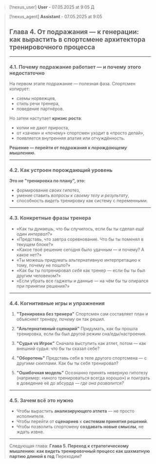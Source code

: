 >[!nexus_user] **User** - 07.05.2025 at 9:05
> Д
<!-- UID: bbb21992-4753-4353-b79e-721dd89af4a4 -->




>[!nexus_agent] **Assistant** - 07.05.2025 at 9:05
> ## **Глава 4. От подражания — к генерации: как вырастить в спортсмене архитектора тренировочного процесса**
> 
> ---
> 
> ### **4.1. Почему подражание работает — и почему этого недостаточно**
> 
> На первом этапе подражание — полезная фаза. Спортсмен копирует:
> - схемы норвежцев,
> - стиль речи тренера,
> - поведение партнёров.
> 
> Но затем наступает **кризис роста**:
> - копии не дают прироста,
> - от «зачем» и «почему» спортсмен уходит в «просто делай»,
> - появляется внутренняя апатия или отчуждённость.
> 
> **Решение — перейти от подражания к *порождающему мышлению*.**
> 
> ---
> 
> ### **4.2. Как устроен порождающий уровень**
> 
> **Это не "тренировка по плану", это:**
> - формирование *своих* гипотез,
> - умение ставить *вопросы к своему телу и результату*,
> - способность *видеть* тренировку как систему с переменными.
> 
> ---
> 
> ### **4.3. Конкретные фразы тренера**
> 
> - «Как ты думаешь, что бы случилось, если бы ты сделал *ещё один интервал*?» 
> - «Представь, что завтра соревнование. Что бы ты поменял в текущем блоке?» 
> - «Какое твоё решение сегодня было удачным — и почему? А какое нет?» 
> - «Ты можешь придумать альтернативную интерпретацию к тому, почему не пошло?» 
> - «Как бы ты потренировал *себя* как тренер — если бы ты был другим человеком?» 
> - «Если убрать все гаджеты и данные — на чём бы ты опирался при принятии решения?» 
> 
> ---
> 
> ### **4.4. Когнитивные игры и упражнения**
> 
> 1. **"Тренировка без тренера"** 
>  Спортсмен сам составляет план и объясняет тренеру, *почему* он так решил.
> 
> 2. **"Альтернативный сценарий"** 
>  Придумать, как бы прошла тренировка, если бы был другой режим сна/еды/настроения.
> 
> 3. **"Судья vs Игрок"** 
>  Сначала выступить как атлет, потом — как внешний судья: что бы ты сказал себе?
> 
> 4. **"Оборотень"** 
>  Представь себя в теле другого спортсмена — с другими скиллами. Как бы ты себя тренировал?
> 
> 5. **"Ошибочная модель"** 
>  Осознанно принять неверную гипотезу (например: «много тренироваться всегда хорошо») и поиграть в доведение её до абсурда — *где она развалится?*
> 
> ---
> 
> ### **4.5. Зачем всё это нужно**
> 
> - Чтобы вырастить **анализирующего атлета** — не просто исполнителя.
> - Чтобы перейти от **сценариев** к **системам принятия решений**.
> - Чтобы позволить спортсмену **создавать новые смыслы**, не ждать извне.
> 
> ---
> 
> Следующая глава: 
> **Глава 5. Переход к стратегическому мышлению: как видеть тренировочный процесс как шахматную партию длиной в год** 
> Переходим?
<!-- UID: a7354c28-d168-4cc6-9704-d0b3b09254c4 -->